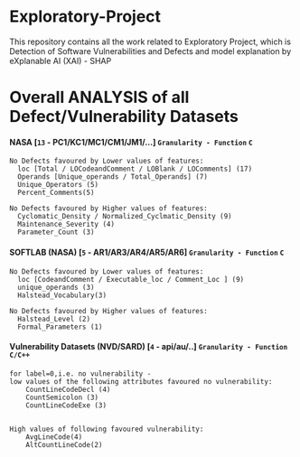# Exploratory-Project
This repository contains all the work related to Exploratory Project, which is Detection of Software Vulnerabilities and Defects and model explanation by eXplanable AI (XAI) - SHAP


# Overall ANALYSIS of all Defect/Vulnerability Datasets

  #### NASA [`13` - PC1/KC1/MC1/CM1/JM1/...] `Granularity - Function`  `C`
    No Defects favoured by Lower values of features:
      loc [Total / LOCodeandComment / LOBlank / LOComments] (17)
      Operands [Unique_operands / Total_Operands] (7)
      Unique_Operators (5)
      Percent_Comments(5)

    No Defects favoured by Higher values of features:
      Cyclomatic_Density / Normalized_Cyclmatic_Density (9)
      Maintenance_Severity (4)
      Parameter_Count (3)

  #### SOFTLAB (NASA) [`5` - AR1/AR3/AR4/AR5/AR6] `Granularity - Function`  `C`
    No Defects favoured by Lower values of features:
      loc [CodeandComment / Executable_loc / Comment_Loc ] (9)
      unique_operands (3)
      Halstead_Vocabulary(3)

    No Defects favoured by Higher values of features:
      Halstead_Level (2)
      Formal_Parameters (1)

  <!-- #### ReLink [`3` - Apache/Safe/Zxing] `Granularity - File ` `Java`
    No Defects favoured by Lower values of features:
      CountLine [..CodeExe / ..Code / ..CodeDecl / AvgLineCode] (5)
      SumCyclomatic [../ ..Modified / ..Strict] (4)
      CountStmtDecl / CountStmtExe (2)


    No Defects favoured by Higher values of features:
      RatioCommentTOCode (3)
      AvgLineBlank (2) -->

  #### Vulnerability Datasets (NVD/SARD) [`4` - api/au/..] `Granularity - Function` `C/C++`

    for label=0,i.e. no vulnerability -
    low values of the following attributes favoured no vulnerability:
        CountLineCodeDecl (4)
        CountSemicolon (3)
        CountLineCodeExe (3)


    High values of following favoured vulnerability:
        AvgLineCode(4)
        AltCountLineCode(2)

